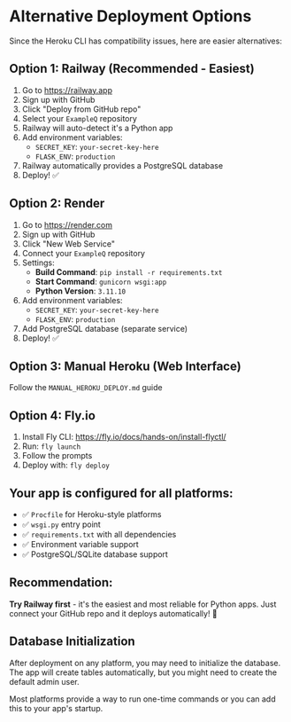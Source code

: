 # Alternative Deployment Options

Since the Heroku CLI has compatibility issues, here are easier alternatives:

## Option 1: Railway (Recommended - Easiest)
1. Go to https://railway.app
2. Sign up with GitHub
3. Click "Deploy from GitHub repo"
4. Select your `ExampleQ` repository
5. Railway will auto-detect it's a Python app
6. Add environment variables:
   - `SECRET_KEY`: `your-secret-key-here`
   - `FLASK_ENV`: `production`
7. Railway automatically provides a PostgreSQL database
8. Deploy! ✅

## Option 2: Render
1. Go to https://render.com
2. Sign up with GitHub
3. Click "New Web Service"
4. Connect your `ExampleQ` repository
5. Settings:
   - **Build Command**: `pip install -r requirements.txt`
   - **Start Command**: `gunicorn wsgi:app`
   - **Python Version**: `3.11.10`
6. Add environment variables:
   - `SECRET_KEY`: `your-secret-key-here`
   - `FLASK_ENV`: `production`
7. Add PostgreSQL database (separate service)
8. Deploy! ✅

## Option 3: Manual Heroku (Web Interface)
Follow the `MANUAL_HEROKU_DEPLOY.md` guide

## Option 4: Fly.io
1. Install Fly CLI: https://fly.io/docs/hands-on/install-flyctl/
2. Run: `fly launch`
3. Follow the prompts
4. Deploy with: `fly deploy`

## Your app is configured for all platforms:
- ✅ `Procfile` for Heroku-style platforms
- ✅ `wsgi.py` entry point
- ✅ `requirements.txt` with all dependencies
- ✅ Environment variable support
- ✅ PostgreSQL/SQLite database support

## Recommendation:
**Try Railway first** - it's the easiest and most reliable for Python apps.
Just connect your GitHub repo and it deploys automatically! 🚀

## Database Initialization
After deployment on any platform, you may need to initialize the database.
The app will create tables automatically, but you might need to create the default admin user.

Most platforms provide a way to run one-time commands or you can add this to your app's startup.
